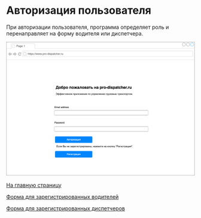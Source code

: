 # Авторизация пользователя

При авторизации пользователя, программа определяет роль и перенаправляет на форму водителя или диспетчера.

![Авторизация пользователя](/images/auth.png)

[На главную страницу](../README.md)

[Форма для зарегистрированных водителей](/md-files/app_drivers.md)

[Форма для зарегистрированных диспетчеров](/md-files/app_dispatcher.md)
